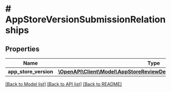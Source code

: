 # # AppStoreVersionSubmissionRelationships

## Properties

Name | Type | Description | Notes
------------ | ------------- | ------------- | -------------
**app_store_version** | [**\OpenAPI\Client\Model\AppStoreReviewDetailRelationshipsAppStoreVersion**](AppStoreReviewDetailRelationshipsAppStoreVersion.md) |  | [optional] 

[[Back to Model list]](../../README.md#documentation-for-models) [[Back to API list]](../../README.md#documentation-for-api-endpoints) [[Back to README]](../../README.md)


